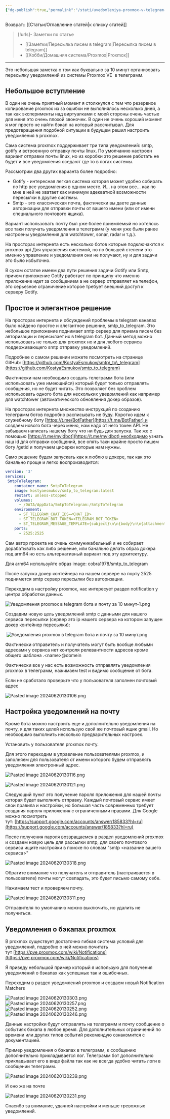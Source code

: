 ```yaml
---
{"dg-publish":true,"permalink":"/stati/uvedomleniya-proxmox-v-telegram-bota-i-pochtu-za-10-minut/","updated":"2024-09-05T19:39:28+03:00"}
---
```


Возврат:: [[Статьи/Оглавление статей\|к списку статей]]
> [!urls]- Заметки по статье
> - [[Заметки/Пересылка писем в telegram\|Пересылка писем в telegram]]
> - [[Хобби/Домашняя система/Proxmox\|Proxmox]]

---
Это небольшая заметка о том как буквально за 10 минут организовать пересылку уведомлений из системы Proxmox VE  в телеграмм.

## **Небольшое вступление**

В один не очень приятный момент я столкнулся с тем что резервное копирование proxmox из за ошибки не выполнялось несколько дней, а так как эксперименты над виртуалками с моей стороны очень частые для меня это очень плохой звоночек. В один не очень хороший момент я мог просто не найти бэкап на который рассчитывал. Для предотвращения подобной ситуации в будущем решил настроить уведомления в proxmox.

Сама система proxmox поддерживает три типа уведомлений: smtp, gotify и встроенную отправку почты linux. По умолчанию настроен вариант отправки почты linux, но из коробки это решение работать не будет и все уведомления оседают где то в логах системы.

Рассмотрим два других варианта более подробно:

-   Gotify - интересная легкая система которая может удобно собирать по http все уведомления в одном месте. И... на этом все... как по мне в ней не хватает как минимум адекватной возможности пересылки в другие системы.
-   Smtp - это классическая почта, фактически вы даете данные авторизации для отправки почты от вашего имени (или от имени специального почтового ящика).

Вариант использовать почту был уже более приемлемый но хотелось все таки получать уведомления в телеграмм (у меня уже были ранее настроены уведомления для watchtower, sonar, radar и т.д.).

На просторах интернета есть несколько ботов которые подключаются к proxmox api Для управления системой, но по большей степени это именно управление и уведомления они не получают, ну и для задачи это было избыточно.

В сухом остатке имеем два пути решения задачи Gotify или Smtp, причем приложение Gotify работает по принципу что именно приложение идет за сообщением а не сервер отправляет на телефон, это серьезное ограничение которое требует внешний доступ к серверу Gotify.

## **Простое и элегантное решение**

На просторах интернета и обсуждений проблемы в telegram каналах было найдено простое и элегантное решение, smtp\_to\_telegram. Это небольшое приложение поднимает smtp сервер для приема писем без авторизации и пересылает их в telegram бот. Данный метод можно использовать не только для proxmox но и для любого сервиса поддерживающего smtp отправку уведомлений.

Подробнее о самом решении можете посмотреть на странице GitHub: [https://github.com/KostyaEsmukov/smtp\_to\_telegram](https://github.com/KostyaEsmukov/smtp_to_telegram)

Фактически нам необходимо создать телеграмм бота (или использовать уже имеющийся) который будет только отправлять сообщения, но не будет читать. Это позволяет без проблем использовать одного бота для нескольких уведомлений как например для watchtower (автоматического обновления докер образов).

На просторах интернета множество инструкций по созданию телеграмм ботов подробно расписывать не буду. Коротко идем к служебному боту [https://t.me/BotFather](https://t.me/BotFather) и создаем нового бота через меню, нам надо от него токен API. Не забываем написать нашему боту что ни будь для запуска. Так же с помощью [https://t.me/myidbot](https://t.me/myidbot) необходимо узнать наш id для отправки сообщений, все опять таки крайне просто пишем боту /getid и получаем циферки которые нам нужны.

Само решение будем запускать как я люблю в докере, так как это банально проще и легко воспроизводится:

```yaml
version: '3'
services:
 SmtpToTelegram:
    container_name: SmtpToTelegram
    image: kostyaesmukov/smtp_to_telegram:latest
    restart: unless-stopped
    volumes:
      - /DATA/AppData/SmtpToTelegram:/SmtpToTelegram
    environment:
      - ST_TELEGRAM_CHAT_IDS=<CHAT_ID>
      - ST_TELEGRAM_BOT_TOKEN=<TELEGRAM_BOT_TOKEN>
      - ST_TELEGRAM_MESSAGE_TEMPLATE={subject}\n\n{body}\n\n{attachments_details}
    ports:
      - 2525:2525
```

Сам автор проекта не очень коммуникабельный и не собирает дорабатывать как либо решение, или банально делать образ докера под arm64 но есть альтернативный вариант под эту архитектуру.

Для arm64 используйте образ image: cobra1978/smtp\_to\_telegram

После запуска докер контейнера на нашем сервере на порту 2525 поднимется smtp сервер пересылки без авторизации.

Переходим в настройку proxmox, нас интересует раздел notification у центра обработки данных.

![Уведомления proxmox в telegram бота и почту за 10 минут-1.png](/img/user/%D0%98%D1%81%D1%85%D0%BE%D0%B4%D0%BD%D0%B8%D0%BA%D0%B8/%D0%A3%D0%B2%D0%B5%D0%B4%D0%BE%D0%BC%D0%BB%D0%B5%D0%BD%D0%B8%D1%8F%20proxmox%20%D0%B2%20telegram%20%D0%B1%D0%BE%D1%82%D0%B0%20%D0%B8%20%D0%BF%D0%BE%D1%87%D1%82%D1%83%20%D0%B7%D0%B0%2010%20%D0%BC%D0%B8%D0%BD%D1%83%D1%82-1.png)

Создадим новую цель уведомлений smtp с данными для нашего сервиса пересылки (сервер это ip нашего сервера на котором запущен докер контейнер пересылки):

 ![Уведомления proxmox в telegram бота и почту за 10 минут.png](/img/user/%D0%98%D1%81%D1%85%D0%BE%D0%B4%D0%BD%D0%B8%D0%BA%D0%B8/%D0%A3%D0%B2%D0%B5%D0%B4%D0%BE%D0%BC%D0%BB%D0%B5%D0%BD%D0%B8%D1%8F%20proxmox%20%D0%B2%20telegram%20%D0%B1%D0%BE%D1%82%D0%B0%20%D0%B8%20%D0%BF%D0%BE%D1%87%D1%82%D1%83%20%D0%B7%D0%B0%2010%20%D0%BC%D0%B8%D0%BD%D1%83%D1%82.png)

Фактически отправитель и получатель могут быть вообще любыми адресами у сервиса нет контроля релевантности адресов кроме общего шаблона .\<name>@domein

Фактически все у нас есть возможность отправлять уведомления proxmox в телеграмм, нажимаем test и видимо сообщение от бота.

Если не сработало проверьте что у пользователя заполнен почтовый адрес

![Pasted image 20240620130106.png](/img/user/%D0%98%D1%81%D1%85%D0%BE%D0%B4%D0%BD%D0%B8%D0%BA%D0%B8/Pasted%20image%2020240620130106.png)

## **Настройка уведомлений на почту**

Кроме бота можно настроить еще и дополнительно уведомления на почту, я для таких целей использую свой же почтовый ящик gmail. Но необходимо выполнить несколько предварительных настроек.

Установить у пользователя proxmox почту.

Для этого переходим в управление пользователями proxmox, и заполняем для пользователя от имени которого будем отправлять уведомления электронный адрес.

![Pasted image 20240620130116.png](/img/user/%D0%98%D1%81%D1%85%D0%BE%D0%B4%D0%BD%D0%B8%D0%BA%D0%B8/Pasted%20image%2020240620130116.png)

![Pasted image 20240620130121.png](/img/user/%D0%98%D1%81%D1%85%D0%BE%D0%B4%D0%BD%D0%B8%D0%BA%D0%B8/Pasted%20image%2020240620130121.png)

Следующий пункт это получение пароля приложения для нашей почты которая будет выполнять отправку. Каждый почтовый сервис имеет свои правила и настройки, но большая часть современных требует создания пароля приложения с ограниченными правами. Для Google можно посмотреть тут: [https://support.google.com/accounts/answer/185833?hl=ru](https://support.google.com/accounts/answer/185833?hl=ru)

После получения пароля возвращаемся в раздел уведомлений proxmox и создаем новую цель для рассылки smtp, для своего почтового сервиса ищите настройки в поиске по словам "smtp <название вашего сервиса>"

![Pasted image 20240620130318.png](/img/user/%D0%98%D1%81%D1%85%D0%BE%D0%B4%D0%BD%D0%B8%D0%BA%D0%B8/Pasted%20image%2020240620130318.png)

Обратите внимание что получатель и отправитель (настраивается в пользователе) почты могут совпадать, это будет письмо самому себе.

Нажимаем тест и проверяем почту.

![Pasted image 20240620130311.png](/img/user/%D0%98%D1%81%D1%85%D0%BE%D0%B4%D0%BD%D0%B8%D0%BA%D0%B8/Pasted%20image%2020240620130311.png)

Отправителя по умолчанию можно выключить, но удалить не получиться.

## **Уведомления о бэкапах proxmox**

В proxmox существует достаточно гибкая система условий для уведомлений, подробно о ней можно почитать тут [https://pve.proxmox.com/wiki/Notifications](https://pve.proxmox.com/wiki/Notifications)

Я приведу небольшой пример который я использую для получения уведомлений о бэкапах как успешных так и ошибочных.

Переходим в раздел уведомлений proxmox и создаем новый Notification Matchers

![Pasted image 20240620130303.png](/img/user/%D0%98%D1%81%D1%85%D0%BE%D0%B4%D0%BD%D0%B8%D0%BA%D0%B8/Pasted%20image%2020240620130303.png)
![Pasted image 20240620130257.png](/img/user/%D0%98%D1%81%D1%85%D0%BE%D0%B4%D0%BD%D0%B8%D0%BA%D0%B8/Pasted%20image%2020240620130257.png)
![Pasted image 20240620130252.png](/img/user/%D0%98%D1%81%D1%85%D0%BE%D0%B4%D0%BD%D0%B8%D0%BA%D0%B8/Pasted%20image%2020240620130252.png)
![Pasted image 20240620130246.png](/img/user/%D0%98%D1%81%D1%85%D0%BE%D0%B4%D0%BD%D0%B8%D0%BA%D0%B8/Pasted%20image%2020240620130246.png)

Данные настройки будут отправлять на телеграмм и почту сообщение о событиях бэкапа в любое время. Для дополнительных ограничений по времени или других типов событий рекомендую ознакомится с документацией.

Пример уведомления о бэкапах в телеграмм, к сообщению дополнительно прикладывается лог. Телеграмм бот дополнительно прикладывает его в виде файла так как не всегда удобно читать логи в сообщении телеграмм.

![Pasted image 20240620130239.png](/img/user/%D0%98%D1%81%D1%85%D0%BE%D0%B4%D0%BD%D0%B8%D0%BA%D0%B8/Pasted%20image%2020240620130239.png)

И оно же на почте

![Pasted image 20240620130231.png](/img/user/%D0%98%D1%81%D1%85%D0%BE%D0%B4%D0%BD%D0%B8%D0%BA%D0%B8/Pasted%20image%2020240620130231.png)

Спасибо за внимание, удачной настройки и меньше тревожных уведомлений.

